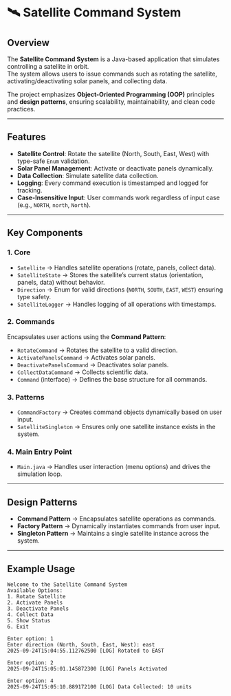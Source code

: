 # 🛰️ Satellite Command System

## Overview

The **Satellite Command System** is a Java-based application that simulates controlling a satellite in orbit.  
The system allows users to issue commands such as rotating the satellite, activating/deactivating solar panels, and collecting data.

The project emphasizes **Object-Oriented Programming (OOP)** principles and **design patterns**, ensuring scalability, maintainability, and clean code practices.

---

## Features

* **Satellite Control**: Rotate the satellite (North, South, East, West) with type-safe `Enum` validation.  
* **Solar Panel Management**: Activate or deactivate panels dynamically.  
* **Data Collection**: Simulate satellite data collection.  
* **Logging**: Every command execution is timestamped and logged for tracking.  
* **Case-Insensitive Input**: User commands work regardless of input case (e.g., `NORTH`, `north`, `North`).  

---

## Key Components

### 1. Core 

* `Satellite` → Handles satellite operations (rotate, panels, collect data).  
* `SatelliteState` → Stores the satellite’s current status (orientation, panels, data) without behavior.
* `Direction` → Enum for valid directions (`NORTH`, `SOUTH`, `EAST`, `WEST`) ensuring type safety.  
* `SatelliteLogger` → Handles logging of all operations with timestamps.  

### 2. Commands

Encapsulates user actions using the **Command Pattern**:

* `RotateCommand` → Rotates the satellite to a valid direction.  
* `ActivatePanelsCommand` → Activates solar panels.  
* `DeactivatePanelsCommand` → Deactivates solar panels.  
* `CollectDataCommand` → Collects scientific data.  
* `Command` (interface) → Defines the base structure for all commands.  

### 3. Patterns

* `CommandFactory` → Creates command objects dynamically based on user input.  
* `SatelliteSingleton` → Ensures only one satellite instance exists in the system.  

### 4. Main Entry Point

* `Main.java` → Handles user interaction (menu options) and drives the simulation loop.

---

## Design Patterns

* **Command Pattern** → Encapsulates satellite operations as commands.  
* **Factory Pattern** → Dynamically instantiates commands from user input.  
* **Singleton Pattern** → Maintains a single satellite instance across the system.

---

## Example Usage

```text
Welcome to the Satellite Command System
Available Options:
1. Rotate Satellite
2. Activate Panels
3. Deactivate Panels
4. Collect Data
5. Show Status
6. Exit

Enter option: 1
Enter direction (North, South, East, West): east
2025-09-24T15:04:55.112762500 [LOG] Rotated to EAST

Enter option: 2
2025-09-24T15:05:01.145872300 [LOG] Panels Activated

Enter option: 4
2025-09-24T15:05:10.889172100 [LOG] Data Collected: 10 units
